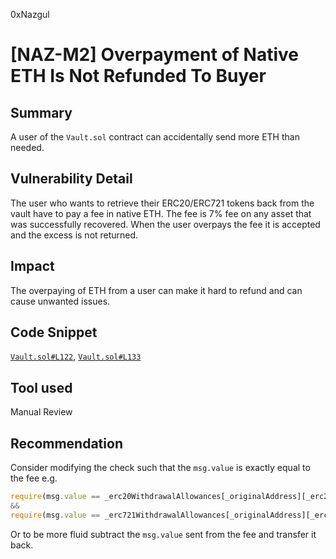 0xNazgul
# [NAZ-M2] Overpayment of Native ETH Is Not Refunded To Buyer

## Summary
A user of the `Vault.sol` contract can accidentally send more ETH than needed. 

## Vulnerability Detail
The user who wants to retrieve their ERC20/ERC721 tokens back from the vault have to pay a fee in native ETH. The fee is 7% fee on any asset that was successfully recovered. When the user overpays the fee it is accepted and the excess is not returned.

## Impact
The overpaying of ETH from a user can make it hard to refund and can cause unwanted issues.

## Code Snippet
[`Vault.sol#L122`](https://github.com/sherlock-audit/2022-09-harpie-0xNazgul/blob/master/contracts/contracts/Vault.sol#L122), [`Vault.sol#L133`](https://github.com/sherlock-audit/2022-09-harpie-0xNazgul/blob/master/contracts/contracts/Vault.sol#L133)

## Tool used
Manual Review

## Recommendation
Consider modifying the check such that the `msg.value` is exactly equal to the fee e.g.
```js
require(msg.value == _erc20WithdrawalAllowances[_originalAddress][_erc20Address].fee, "Insufficient payment.");
&&
require(msg.value == _erc721WithdrawalAllowances[_originalAddress][_erc721Address][_id].fee, "Insufficient payment.");
```
Or to be more fluid subtract the `msg.value` sent from the fee and transfer it back.